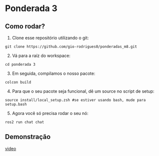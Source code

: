 # Ponderada 3

## Como rodar?

1. Clone esse repositório utilizando o git:
```
git clone https://github.com/gio-rodrigues0/ponderadas_m8.git
```

2. Vá para a raíz do workspace:
```
cd ponderada 3
```

3. Em seguida, compilamos o nosso pacote:
```
colcon build
```

4. Para que o seu pacote seja funcional, dê um source no script de setup:
```
source install/local_setup.zsh #se estiver usando bash, mude para setup.bash
```

5. Agora você só precisa rodar o seu nó:
```
ros2 run chat chat
```

## Demonstração
[video]()
